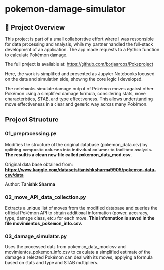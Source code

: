 # pokemon-damage-simulator
## 📌 Project Overview
This project is part of a small collaborative effort where I was responsible for data processing and analysis, while my partner handled the full-stack development of an application. The app made requests to a Python function to calculate Pokémon damage.

The full project is available at: https://github.com/borjaarcos/Pokeproject 

Here, the work is simplified and presented as Jupyter Notebooks focused on the data and simulation side, showing the core logic I developed.

The notebooks simulate damage output of Pokémon moves against other Pokémon using a simplified damage formula, considering stats, move characteristics, STAB, and type effectiveness. This allows understanding move effectiveness in a clear and generic way across many Pokémon.

## Project Structure
### 01_preprocessing.py
Modifies the structure of the original database (pokemon_data.csv) by splitting composite columns into individual columns to facilitate analysis. **The result is a clean new file called pokemon_data_mod.csv**.

Original data base obtained from: **https://www.kaggle.com/datasets/tanishksharma9905/pokemon-data-csv/data**

Author: **Tanishk Sharma**

### 02_move_API_data_collection.py
Extracts a unique list of moves from the modified database and queries the official Pokémon API to obtain additional information (power, accuracy, type, damage class, etc.) for each move. **This information is saved in the file movimientos_pokemon_info.csv.**

### 03_damage_simulator.py
Uses the processed data from pokemon_data_mod.csv and movimientos_pokemon_info.csv to calculate a simplified estimate of the damage a selected Pokémon can deal with its moves, applying a formula based on stats and type and STAB multipliers.
